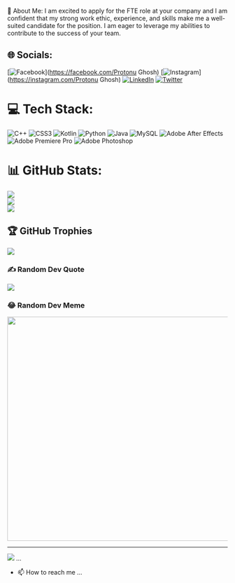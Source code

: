 💫 About Me:
I am excited to apply for the FTE role at your company and I am confident that my strong work ethic, experience, and skills make me a well-suited candidate for the position. I am eager to leverage my abilities to contribute to the success of your team.

## 🌐 Socials:
[![Facebook](https://img.shields.io/badge/Facebook-%231877F2.svg?logo=Facebook&logoColor=white)](https://facebook.com/Protonu Ghosh) [![Instagram](https://img.shields.io/badge/Instagram-%23E4405F.svg?logo=Instagram&logoColor=white)](https://instagram.com/Protonu Ghosh) [![LinkedIn](https://img.shields.io/badge/LinkedIn-%230077B5.svg?logo=linkedin&logoColor=white)](https://linkedin.com/in/Protonughosh) [![Twitter](https://img.shields.io/badge/Twitter-%231DA1F2.svg?logo=Twitter&logoColor=white)](https://twitter.com/@emotybrainguy) 

# 💻 Tech Stack:
![C++](https://img.shields.io/badge/c++-%2300599C.svg?style=for-the-badge&logo=c%2B%2B&logoColor=white) ![CSS3](https://img.shields.io/badge/css3-%231572B6.svg?style=for-the-badge&logo=css3&logoColor=white) ![Kotlin](https://img.shields.io/badge/kotlin-%230095D5.svg?style=for-the-badge&logo=kotlin&logoColor=white) ![Python](https://img.shields.io/badge/python-3670A0?style=for-the-badge&logo=python&logoColor=ffdd54) ![Java](https://img.shields.io/badge/java-%23ED8B00.svg?style=for-the-badge&logo=java&logoColor=white) ![MySQL](https://img.shields.io/badge/mysql-%2300f.svg?style=for-the-badge&logo=mysql&logoColor=white) ![Adobe After Effects](https://img.shields.io/badge/Adobe%20After%20Effects-9999FF.svg?style=for-the-badge&logo=Adobe%20After%20Effects&logoColor=white) ![Adobe Premiere Pro](https://img.shields.io/badge/Adobe%20Premiere%20Pro-9999FF.svg?style=for-the-badge&logo=Adobe%20Premiere%20Pro&logoColor=white) ![Adobe Photoshop](https://img.shields.io/badge/adobephotoshop-%2331A8FF.svg?style=for-the-badge&logo=adobephotoshop&logoColor=white)
# 📊 GitHub Stats:
![](https://github-readme-stats.vercel.app/api?username=protonughosh&theme=algolia&hide_border=false&include_all_commits=true&count_private=true)<br/>
![](https://github-readme-streak-stats.herokuapp.com/?user=protonughosh&theme=algolia&hide_border=false)<br/>
![](https://github-readme-stats.vercel.app/api/top-langs/?username=protonughosh&theme=algolia&hide_border=false&include_all_commits=true&count_private=true&layout=compact)

## 🏆 GitHub Trophies
![](https://github-profile-trophy.vercel.app/?username=protonughosh&theme=radical&no-frame=false&no-bg=false&margin-w=4)

### ✍️ Random Dev Quote
![](https://quotes-github-readme.vercel.app/api?type=horizontal&theme=radical)

### 😂 Random Dev Meme
<img src="https://random-memer.herokuapp.com/" width="512px"/>

---
[![](https://visitcount.itsvg.in/api?id=protonughosh&icon=2&color=7)](https://visitcount.itsvg.in)
...
- 📫 How to reach me ...

<!---
protonughosh/protonughosh is a ✨ special ✨ repository because its `README.md` (this file) appears on your GitHub profile.
You can click the Preview link to take a look at your changes.
--->
